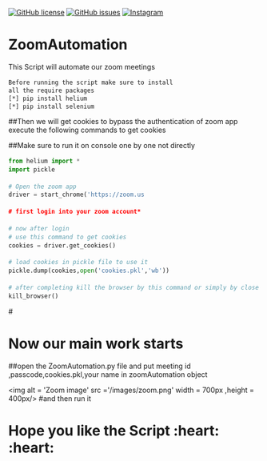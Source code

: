 <a href="https://github.com/deepusingla0448/ZoomAutomation/blob/master/LICENSE"><img alt="GitHub license" src="https://img.shields.io/github/license/deepusingla0448/ZoomAutomation"></a>
<a href="https://github.com/deepusingla0448/ZoomAutomation/issues"><img alt="GitHub issues" src="https://img.shields.io/github/issues/deepusingla0448/ZoomAutomation"></a>
<a href="https://www.instagram.com/_.abhi_singla_/"><img alt="Instagram" src="https://img.shields.io/badge/join-instragram-ff69b4"></a>

# ZoomAutomation
 This Script will automate our zoom meetings 
 
	Before running the script make sure to install
	all the require packages
	[*] pip install helium
	[*] pip install selenium

##Then we will get cookies to bypass the authentication of zoom app
execute the following commands to get cookies

##Make sure to run it on console one by one not directly
``` python
from helium import *
import pickle

# Open the zoom app
driver = start_chrome('https://zoom.us

# first login into your zoom account*

# now after login
# use this command to get cookies
cookies = driver.get_cookies()

# load cookies in pickle file to use it
pickle.dump(cookies,open('cookies.pkl','wb'))

# after completing kill the browser by this command or simply by close
kill_browser()
```

#<h1> Now our main work starts </h1>
##open the ZoomAutomation.py file and put meeting id ,passcode,cookies.pkl,your name in zoomAutomation object

<img alt = 'Zoom image' src ='/images/zoom.png' width = 700px ,height = 400px/>
#and then run it

<h1> Hope you like the Script :heart: :heart:</h1>



